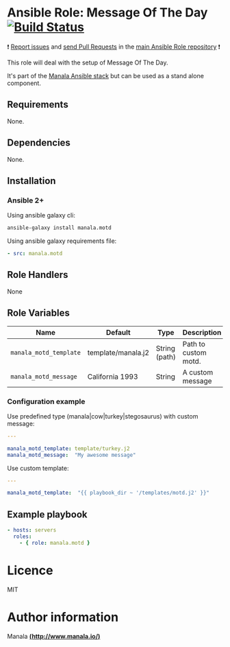 # Ansible Role: Message Of The Day [![Build Status](https://travis-ci.org/manala/ansible-role-motd.svg?branch=master)](https://travis-ci.org/manala/ansible-role-motd)

:exclamation: [Report issues](https://github.com/manala/ansible-roles/issues) and [send Pull Requests](https://github.com/manala/ansible-roles/pulls) in the [main Ansible Role repository](https://github.com/manala/ansible-roles) :exclamation:

This role will deal with the setup of Message Of The Day.

It's part of the [Manala Ansible stack](http://www.manala.io) but can be used as a stand alone component.

## Requirements

None.

## Dependencies

None.

## Installation

### Ansible 2+

Using ansible galaxy cli:

```bash
ansible-galaxy install manala.motd
```

Using ansible galaxy requirements file:

```yaml
- src: manala.motd
```

## Role Handlers

None

## Role Variables

|Name|Default|Type|Description|
|----|----|-----------|-------|
`manala_motd_template`|template/manala.j2|String (path)|Path to custom motd.
`manala_motd_message`|California 1993|String|A custom message

### Configuration example

Use predefined type (manala|cow|turkey|stegosaurus) with custom message:

```yaml
---

manala_motd_template: template/turkey.j2
manala_motd_message:  "My awesome message"
```

Use custom template:

```yaml
---

manala_motd_template:  "{{ playbook_dir ~ '/templates/motd.j2' }}"
```

## Example playbook

```yaml
- hosts: servers
  roles:
    - { role: manala.motd }
```

# Licence

MIT

# Author information

Manala [**(http://www.manala.io/)**](http://www.manala.io)
